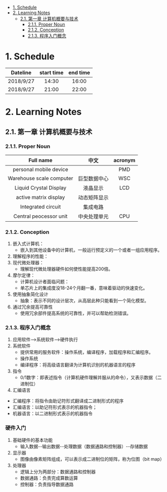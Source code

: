 <!-- TOC -->

- [1. Schedule](#1-schedule)
- [2. Learning Notes](#2-learning-notes)
    - [2.1. 第一章 计算机概要与技术](#21-第一章-计算机概要与技术)
        - [2.1.1. Proper Noun](#211-proper-noun)
        - [2.1.2. Conception](#212-conception)
        - [2.1.3. 程序入门概念](#213-程序入门概念)

<!-- /TOC -->
# 1. Schedule
|Dateline|start time|end time|
|:-:|:-:|:-:|
|2018/9/27|14:30|16:00|
|2018/9/27|21:00|22:00|

# 2. Learning Notes
## 2.1. 第一章 计算机概要与技术 
### 2.1.1. Proper Noun
|Full name|中文|acronym|
|:-:|:-:|:-:|
|personal mobile device||PMD|
|Warehouse scale computer|巨型数据中心|WSC|
|Liquid Crystal Display|液晶显示|LCD|
|active matrix display|动态矩阵显示|
|Integrated circuit|集成电路|
|Central peocessor unit|中央处理单元|CPU|
### 2.1.2. Conception
1. 嵌入式计算机：
    + 嵌入到其他设备中的计算机，一般运行预定义的一个或者一组应用程序。
2. 理解程序的性能：
3. 现代微处理器：
    + 理解现代微处理器硬件如何使性能提高200倍。
4. 摩尔定律：
    + 计算机设计者面临问题：
    + 单芯片上的集成度没18-24个月翻一番，意味着驱动的快速变化。
5. 使用抽象简化设计
    + 抽象：表示不同的设计层次，从高层此种只能看到一个简化模型。
6. 通过冗余提高可靠性
    + 使用冗余部件提高系统的可靠性，并可以帮助检测错误。

### 2.1.3. 程序入门概念
1. 应用软件-->系统软件-->硬件执行
2. 系统软件
    + 提供常用的服务软件：操作系统，编译程序，加载程序和汇编程序。
    - 操作系统
    - 编译程序：将高级语言翻译为计算机识别的机器语言的程序
3. 指令
    + 0/1数字：即表述指令（计算机硬件理解并服从的命令），又表示数据（二进制位）
4. 汇编语言
+ 汇编程序：将指令由助记符形式翻译成二进制形式的程序
+ 汇编语言：以助记符形式表示的机器指令；
+ 机器语言：以二进制形式表示的机器指令
### 硬件入门
1. 基础硬件的基本功能
    + 输入数据--输出数据--处理数据（数据通路和控制器）--存储数据
2. 显示器
    + 图像由像素矩阵组成，可以表示成二进制位的矩阵，称为位图（bit map）
3. 处理器
    + 逻辑上分为两部分：数据通路和控制器
    + 数据通路：负责完成算数运算
    + 控制器：负责指导数据通路
